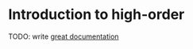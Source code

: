 # Introduction to high-order

TODO: write [great documentation](http://jacobian.org/writing/what-to-write/)
